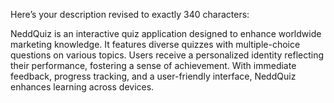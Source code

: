 Here’s your description revised to exactly 340 characters:

NeddQuiz is an interactive quiz application designed to enhance worldwide marketing knowledge. It features diverse quizzes with multiple-choice questions on various topics.
Users receive a personalized identity reflecting their performance, fostering a sense of achievement. With immediate feedback, progress tracking, and a user-friendly interface,
NeddQuiz enhances learning across devices.
